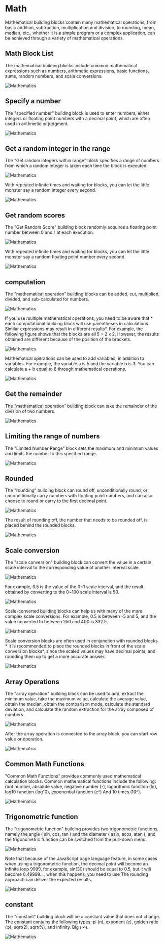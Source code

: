 # Math

Mathematical building blocks contain many mathematical operations, from basic addition, subtraction, multiplication and division, to rounding, mean, median, etc., whether it is a simple program or a complex application, can be achieved through a variety of mathematical operations.

## Math Block List

The mathematical building blocks include common mathematical expressions such as numbers, arithmetic expressions, basic functions, sums, random numbers, and scale conversions.

![Mathematics](../images/zh-tw/docs/webbit/basic/math-01.jpg)

## Specify a number

The "specified number" building block is used to enter numbers, either integers or floating point numbers with a decimal point, which are often used in arithmetic or judgment.

![Mathematics](../images/zh-tw/docs/webbit/basic/math-02.jpg)

## Get a random integer in the range

The "Get random integers within range" block specifies a range of numbers from which a random integer is taken each time the block is executed.

![Mathematics](../images/zh-tw/docs/webbit/basic/math-03.jpg)

With repeated infinite times and waiting for blocks, you can let the little monster say a random integer every second.

![Mathematics](../images/zh-tw/docs/webbit/basic/math-05.gif)

## Get random scores

The "Get Random Score" building block randomly acquires a floating point number between 0 and 1 at each execution.

![Mathematics](../images/zh-tw/docs/webbit/basic/math-04.jpg)

With repeated infinite times and waiting for blocks, you can let the little monster say a random floating point number every second.

![Mathematics](../images/zh-tw/docs/webbit/basic/math-06.gif)

## computation

The "mathematical operation" building blocks can be added, cut, multiplied, divided, and sub-calculated for numbers.

![Mathematics](../images/zh-tw/docs/webbit/basic/math-07.jpg)

If you use multiple mathematical operations, you need to be aware that * each computational building block will use parentheses in calculations. Similar expressions may result in different results*. For example, the following figure shows that the blocks are all 5 + 2 x 2, However, the results obtained are different because of the position of the brackets.

![Mathematics](../images/zh-tw/docs/webbit/basic/math-08.jpg)

Mathematical operations can be used to add variables, in addition to variables. For example, the variable a is 5 and the variable b is 3. You can calculate a + b equal to 8 through mathematical operations.

![Mathematics](../images/zh-tw/docs/webbit/basic/math-23.jpg)

## Get the remainder

The "mathematical operation" building block can take the remainder of the division of two numbers.

![Mathematics](../images/zh-tw/docs/webbit/basic/math-09.jpg)

## Limiting the range of numbers

The "Limited Number Range" block sets the maximum and minimum values ​​and limits the number to this specified range.

![Mathematics](../images/zh-tw/docs/webbit/basic/math-12.jpg)

## Rounded

The "rounding" building block can round off, unconditionally round, or unconditionally carry numbers with floating point numbers, and can also choose to round or carry to the first decimal point.

![Mathematics](../images/zh-tw/docs/webbit/basic/math-10.jpg)

The result of rounding off, the number that needs to be rounded off, is placed behind the rounded blocks.

![Mathematics](../images/zh-tw/docs/webbit/basic/math-11.jpg)

## Scale conversion

The "scale conversion" building block can convert the value in a certain scale interval to the corresponding value of another interval scale.

![Mathematics](../images/zh-tw/docs/webbit/basic/math-13.jpg)

For example, 0.5 is the value of the 0~1 scale interval, and the result obtained by converting to the 0~100 scale interval is 50.

![Mathematics](../images/zh-tw/docs/webbit/basic/math-14.jpg)

Scale-converted building blocks can help us with many of the more complex scale conversions. For example, 0.5 is between -5 and 5, and the value converted to between 250 and 400 is 332.5.

![Mathematics](../images/zh-tw/docs/webbit/basic/math-15.jpg)

Scale conversion blocks are often used in conjunction with rounded blocks. * It is recommended to place the rounded blocks in front of the scale conversion blocks*, since the scaled values ​​may have decimal points, and rounding them up to get a more accurate answer.

![Mathematics](../images/zh-tw/docs/webbit/basic/math-16.jpg)

## Array Operations

The "array operation" building block can be used to add, extract the minimum value, take the maximum value, calculate the average value, obtain the median, obtain the comparison mode, calculate the standard deviation, and calculate the random extraction for the array composed of numbers.

![Mathematics](../images/zh-tw/docs/webbit/basic/math-17.jpg)

After the array operation is connected to the array block, you can start row value or operation.

![Mathematics](../images/zh-tw/docs/webbit/basic/math-18.jpg)

## Common Math Functions

"Common Math Functions" provides commonly used mathematical calculation blocks. Common mathematical functions include the following: root number, absolute value, negative number (-), logarithmic function (ln), log10 function (log10), exponential function (e^) And 10 times (10^).

![Mathematics](../images/zh-tw/docs/webbit/basic/math-19.jpg)

## Trigonometric function

The "trigonometric function" building provides two trigonometric functions, namely the angle ( sin, cos, tan ) and the diameter ( asin, acos, atan ), and the trigonometric function can be switched from the pull-down menu.

![Mathematics](../images/zh-tw/docs/webbit/basic/math-20.jpg)

Note that because of the JavaScript page language feature, in some cases when using a trigonometric function, the decimal point will become an infinite loop 9999, for example, sin(30) should be equal to 0.5, but it will become 0.49999..., when this happens, you need to use The rounding approach can deliver the expected results.

![Mathematics](../images/zh-tw/docs/webbit/basic/math-21.jpg)


## constant

The "constant" building block will be a constant value that does not change. The constant contains the following types: pi (π), exponent (e), golden ratio (φ), sqrt(2), sqrt(1⁄2), and infinity. Big (∞).

![Mathematics](../images/zh-tw/docs/webbit/basic/math-22.jpg)